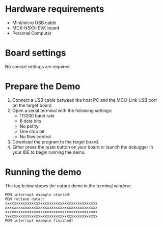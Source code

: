 Hardware requirements
=====================
- Mini/micro USB cable
- MCX-N5XX-EVK board
- Personal Computer

Board settings
============
No special settings are required.

Prepare the Demo
===============
1.  Connect a USB cable between the host PC and the MCU-Link USB port on the target board.
2.  Open a serial terminal with the following settings:
    - 115200 baud rate
    - 8 data bits
    - No parity
    - One stop bit
    - No flow control
3.  Download the program to the target board.
4.  Either press the reset button on your board or launch the debugger in your IDE to begin running the demo.

Running the demo
================
The log below shows the output demo in the terminal window:
~~~~~~~~~~~~~~~~~~~~~~~~~~~~~~~~~~~
PDM interrupt example started!
PDM recieve data::
xxxxxxxxxxxxxxxxxxxxxxxxxxxxxxxxxxxxxxxxxx
xxxxxxxxxxxxxxxxxxxxxxxxxxxxxxxxxxxxxxxxxx
xxxxxxxxxxxxxxxxxxxxxxxxxxxxxxxxxxxxxxxxxx
xxxxxxxxxxxxxxxxxxxxxxxxxxxxxxxxxxxxxxxxxx
PDM interrupt example finished!
~~~~~~~~~~~~~~~~~~~~~~~~~~~~~~~~~~~
